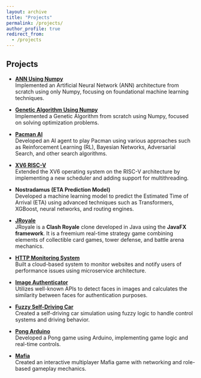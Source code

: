 ```yaml
---
layout: archive
title: "Projects"
permalink: /projects/
author_profile: true
redirect_from:
  - /projects
---
```


## Projects

- [**ANN Using Numpy**](https://github.com/farhad-aman/ANN-computational-intelligence-spring2023)  
  Implemented an Artificial Neural Network (ANN) architecture from scratch using only Numpy, focusing on foundational machine learning techniques.

- [**Genetic Algorithm Using Numpy**](https://github.com/farhad-aman/genetic-computational-intelligence-spring2023)  
  Implemented a Genetic Algorithm from scratch using Numpy, focused on solving optimization problems.

- [**Pacman AI**](https://github.com/farhad-aman/pacman-AI)  
  Developed an AI agent to play Pacman using various approaches such as Reinforcement Learning (RL), Bayesian Networks, Adversarial Search, and other search algorithms.

- [**XV6 RISC-V**](https://github.com/farhad-aman/xv6-riscv)  
  Extended the XV6 operating system on the RISC-V architecture by implementing a new scheduler and adding support for multithreading.

- **Nostradamus (ETA Prediction Model)**  
  Developed a machine learning model to predict the Estimated Time of Arrival (ETA) using advanced techniques such as Transformers, XGBoost, neural networks, and routing engines.

- [**JRoyale**](https://github.com/farhad-aman/jroyale)  
  JRoyale is a **Clash Royale** clone developed in Java using the **JavaFX framework**. It is a freemium real-time strategy game combining elements of collectible card games, tower defense, and battle arena mechanics.

- [**HTTP Monitoring System**](https://github.com/farhad-aman/http-monitoring-system-cloud-computing-fall2023)  
  Built a cloud-based system to monitor websites and notify users of performance issues using microservice architecture.

- [**Image Authenticator**](https://github.com/farhad-aman/image-authenticator-cloud-computing-fall2023)  
  Utilizes well-known APIs to detect faces in images and calculates the similarity between faces for authentication purposes.

- [**Fuzzy Self-Driving Car**](https://github.com/farhad-aman/fuzzy-self-driving-car-computational-intelligence-spring2023)  
  Created a self-driving car simulation using fuzzy logic to handle control systems and driving behavior.

- [**Pong Arduino**](https://github.com/farhad-aman/pong-arduino)  
  Developed a Pong game using Arduino, implementing game logic and real-time controls.

- [**Mafia**](https://github.com/farhad-aman/mafia)  
  Created an interactive multiplayer Mafia game with networking and role-based gameplay mechanics.

